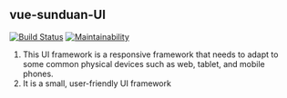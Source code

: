 ## vue-sunduan-UI
[![Build Status](https://travis-ci.org/jamesjianpeng/vue-sunduan-UI.svg?branch=master)](https://travis-ci.org/jamesjianpeng/vue-sunduan-UI)
[![Maintainability](https://api.codeclimate.com/v1/badges/b014c0ae24f5a57cda78/maintainability)](https://codeclimate.com/github/jamesjianpeng/vue-sunduan-UI/maintainability)

1. This UI framework is a responsive framework that needs to adapt to some common physical devices such as web, tablet, and mobile phones.
2. It is a small, user-friendly UI framework
